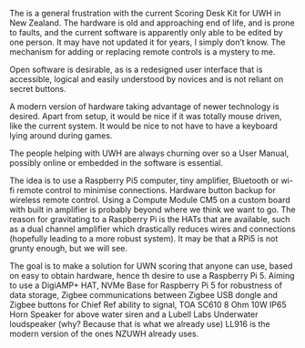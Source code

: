 The is a general frustration with the current Scoring Desk Kit for UWH in New Zealand.  The hardware is old and approaching end of life, and is prone to faults, and the current software is apparently only able to be edited by one person. It may have not updated it for years, I simply don’t know.  The mechanism for adding or replacing remote controls is a mystery to me. 

Open software is desirable, as is a redesigned user interface that is accessible, logical and easily understood by novices and is not reliant on secret buttons. 

A modern version of hardware taking advantage of newer technology is desired.  Apart from setup, it would be nice if it was totally mouse driven, like the current system.  It would be nice to not have to have a keyboard lying around during games. 

The people helping with UWH are always churning over so a User Manual, possibly online or embedded in the software is essential. 

The idea is to use a Raspberry Pi5 computer, tiny amplifier, Bluetooth or wi-fi remote control to minimise connections.  Hardware button backup for wireless remote control.  Using a Compute Module CM5 on a custom board with built in amplifier is probably beyond where we think we want to go.  The reason for gravitating to a Raspberry Pi is the HATs that are available, such as a dual channel amplifier which drastically reduces wires and connections (hopefully leading to a more robust system). It may be that a RPi5 is not grunty enough, but we will see.

The goal is to make a solution for UWN scoring that anyone can use, based on easy to obtain hardware, hence th desire to use a Raspberry Pi 5.  Aiming to use a DigiAMP+ HAT, NVMe Base for Raspberry Pi 5 for robustness of data storage, Zigbee communications between Zigbee USB dongle and Zigbee buttons for Chief Ref ability to signal, TOA SC610 8 Ohm 10W IP65 Horn Speaker for above water siren and a Lubell Labs Underwater loudspeaker (why? Because that is what we already use) LL916 is the modern version of the ones NZUWH already uses.


